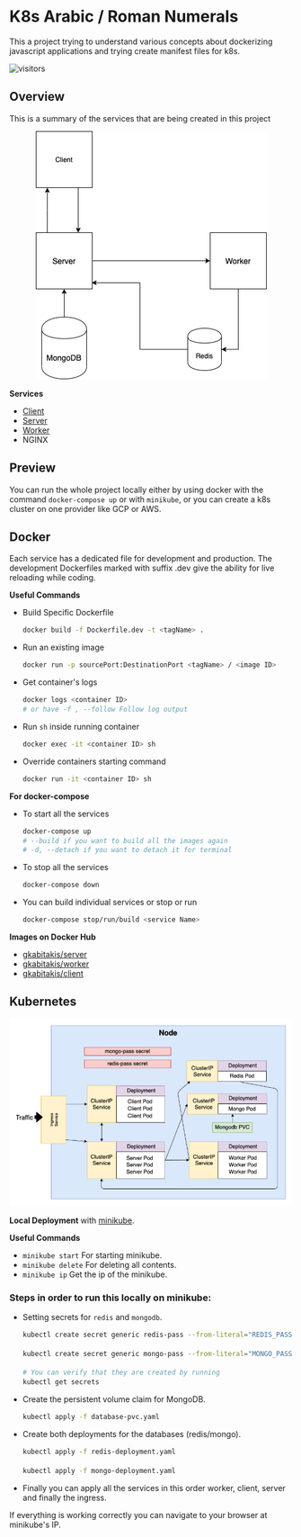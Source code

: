 # K8s Arabic / Roman Numerals

This a project trying to understand various concepts about dockerizing javascript applications and trying create manifest files for k8s.

![visitors](https://git-visitors.gkampitakis.vercel.app/api/k8s_roman_numerals)

## Overview

This is a summary of the services that are being created in this project

<p align="center">
    <img src="./resources/infra.png">
</p>

**Services**

- [Client](./client/README.MD)
- [Server](./server/README.MD)
- [Worker](./worker/README.md)
- NGINX

## Preview

You can run the whole project locally either by using docker with the command
`docker-compose up` or with `minikube`, or you can create a k8s cluster on one provider like GCP or AWS.

## Docker

Each service has a dedicated file for development and production. The development Dockerfiles marked with suffix .dev give the ability for live reloading while coding.

**Useful Commands**

- Build Specific Dockerfile
  ```bash
  docker build -f Dockerfile.dev -t <tagName> .
  ```
- Run an existing image
  ```bash
  docker run -p sourcePort:DestinationPort <tagName> / <image ID>
  ```
- Get container's logs
  ```bash
  docker logs <container ID>
  # or have -f , --follow Follow log output
  ```
- Run `sh` inside running container
  ```bash
  docker exec -it <container ID> sh
  ```
- Override containers starting command
  ```bash
  docker run -it <container ID> sh
  ```

**For docker-compose**

- To start all the services
  ```bash
  docker-compose up
  # --build if you want to build all the images again
  # -d, --detach if you want to detach it for terminal
  ```
- To stop all the services
  ```bash
  docker-compose down
  ```
- You can build individual services or stop or run

  ```bash
  docker-compose stop/run/build <service Name>
  ```

**Images on Docker Hub**

- [gkabitakis/server](https://hub.docker.com/repository/docker/gkabitakis/server)
- [gkabitakis/worker](https://hub.docker.com/repository/docker/gkabitakis/worker)
- [gkabitakis/client](https://hub.docker.com/repository/docker/gkabitakis/client)

## Kubernetes

<p align="center">
    <img src="./resources/k8s.png">
</p>

**Local Deployment** with [minikube](https://github.com/kubernetes/minikube).

**Useful Commands**

- `minikube start` For starting minikube.
- `minikube delete` For deleting all contents.
- `minikube ip` Get the ip of the minikube.


### Steps in order to run this locally on minikube:

- Setting secrets for `redis` and `mongodb`.
  ```bash
  kubectl create secret generic redis-pass --from-literal="REDIS_PASS=<password>"

  kubectl create secret generic mongo-pass --from-literal="MONGO_PASS=<password>"

  # You can verify that they are created by running
  kubectl get secrets
  ``` 
- Create the persistent volume claim for MongoDB.
  ```bash
  kubectl apply -f database-pvc.yaml
  ```
- Create both deployments for the databases (redis/mongo).
  ```bash
  kubectl apply -f redis-deployment.yaml

  kubectl apply -f mongo-deployment.yaml
  ```
- Finally you can apply all the services in this order worker, client, server and finally the ingress.

If everything is working correctly you can navigate to your browser at minikube's IP.
